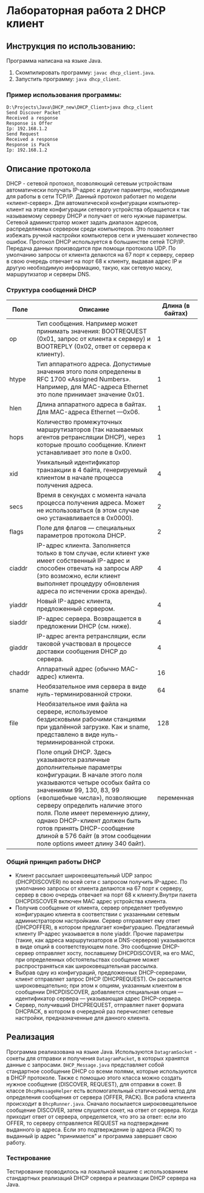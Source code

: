 # Лабораторная работа 2 DHCP клиент

## Инструкция по использованию:
Программа написана на языке Java.
1. Скомпилировать программу: `javac dhcp_client.java`.
2. Запустить программу: `java dhcp_client`.

### Пример использования программы:
```
D:\Projects\Java\DHCP_new\DHCP_Client>java dhcp_client
Send Discover Packet
Received a response
Response is Offer
Ip: 192.168.1.2
Send Request
Received a response
Response is Pack
Ip: 192.168.1.2
```
## Описание протокола

DHCP - сетевой протокол, позволяющий сетевым устройствам автоматически получать IP-адрес и другие параметры, 
необходимые для работы в сети TCP/IP. Данный протокол работает по модели «клиент-сервер». Для автоматической 
конфигурации компьютер-клиент на этапе конфигурации сетевого устройства обращается к так называемому серверу
 DHCP и получает от него нужные параметры. Сетевой администратор может задать диапазон адресов, распределяемых 
 сервером среди компьютеров. Это позволяет избежать ручной настройки компьютеров сети и уменьшает количество
 ошибок. Протокол DHCP используется в большинстве сетей TCP/IP. Передача данных производится при помощи 
 протокола UDP. По умолчанию запросы от клиента делаются на 67 порт к серверу, сервер в свою очередь отвечает 
 на порт 68 к клиенту, выдавая адрес IP и другую необходимую информацию, такую, как сетевую маску,
 маршрутизатор и серверы DNS.
### Структура сообщений DHCP

| Поле	| Описание	| Длина (в байтах) |
| --	  | --      	| --               |
|op	   | Тип сообщения. Например может принимать значения: BOOTREQUEST (0x01, запрос от клиента к серверу) и BOOTREPLY (0x02, ответ от сервера к клиенту). |	1 |
| htype|	Тип аппаратного адреса. Допустимые значения этого поля определены в RFC 1700 «Assigned Numbers». Например, для MAC-адреса Ethernet это поле принимает значение 0x01. |1|
|hlen|	Длина аппаратного адреса в байтах. Для MAC-адреса Ethernet —0x06.|	1|
|hops|	Количество промежуточных маршрутизаторов (так называемых агентов ретрансляции DHCP), через которые прошло сообщение. Клиент устанавливает это поле в 0x00.|	1|
|xid|	Уникальный идентификатор транзакции в 4 байта, генерируемый клиентом в начале процесса получения адреса.|	4|
|secs|	Время в секундах с момента начала процесса получения адреса. Может не использоваться (в этом случае оно устанавливается в 0x0000).|	2|
|flags|	Поле для флагов — специальных параметров протокола DHCP.|	2|
|ciaddr|	IP-адрес клиента. Заполняется только в том случае, если клиент уже имеет собственный IP-адрес и способен отвечать на запросы ARP (это возможно, если клиент выполняет процедуру обновления адреса по истечении срока аренды).	|4|
|yiaddr|	Новый IP-адрес клиента, предложенный сервером.	|4|
|siaddr|	IP-адрес сервера. Возвращается в предложении DHCP (см. ниже).	|4|
|giaddr|	IP-адрес агента ретрансляции, если таковой участвовал в процессе доставки сообщения DHCP до сервера.|	4|
|chaddr|	Аппаратный адрес (обычно MAC-адрес) клиента.	|16|
|sname|	Необязательное имя сервера в виде нуль-терминированной строки.	|64|
|file|	Необязательное имя файла на сервере, используемое бездисковыми рабочими станциями при удалённой загрузке. Как и sname, представлено в виде нуль-терминированной строки.	|128|
|options|	Поле опций DHCP. Здесь указываются различные дополнительные параметры конфигурации. В начале этого поля указываются четыре особых байта со значениями 99, 130, 83, 99 («волшебные числа»), позволяющие серверу определить наличие этого поля. Поле имеет переменную длину, однако DHCP-клиент должен быть готов принять DHCP-сообщение длиной в 576 байт (в этом сообщении поле options имеет длину 340 байт).	|переменная|
### Общий принцип работы DHCP
* Клиент рассылает широковещательный UDP запрос (DHCPDISCOVER) по всей сети с запросом 
получить IP-адрес. По умолчанию запросы от клиента делаются на 67 порт к серверу, сервер в свою очередь отвечает 
              на порт 68 к клиенту.Внутри пакета DHCPDISCOVER
               включен MAC адрес устройства клиента.
* Получив сообщение от клиента, сервер определяет требуемую конфигурацию клиента в соответствии с указанными сетевым администратором настройками. Сервер отправляет ему ответ (DHCPOFFER), в котором предлагает конфигурацию. Предлагаемый клиенту IP-адрес указывается в поле yiaddr. Прочие параметры (такие, как адреса маршрутизаторов и DNS-серверов) указываются в виде опций в соответствующем поле. Это сообщение DHCP-сервер отправляет хосту, пославшему DHCPDISCOVER, на его MAC, при определенных обстоятельствах сообщение может распространяться как широковещательная рассылка. 
* Выбрав одну из конфигураций, предложенных DHCP-серверами, клиент отправляет запрос DHCP (DHCPREQUEST). Он рассылается широковещательно; при этом к опциям, указанным клиентом в сообщении DHCPDISCOVER, добавляется специальная опция — идентификатор сервера — указывающая адрес DHCP-сервера.
* Сервер, получивший DHCPREQUEST, отправляет пакет формата DHCPACK, в котором в очередной раз перечисляет сетевые настройки, предназначенные для данного клиента.

## Реализация 
Программа реалиазована на языке Java. Используются `DatagramSocket` - сокеты для отправки и получения `DatagramPacket`, 
в которых хранятся данные с запросами. `DHCP_Message.java` представляет собой стандартное сообщение DHCP со всеми полями,
которые используются в DHCP протоколе. Также с помощью этого класса можно создать нужное сообщение (DISCOVER, REQUEST),
для отправки в сокет. В классе `DhcpMessageHelper` есть вспомогательный статический метод для определения сообщения от сервера
(OFFER, PACK). Вся работа клиента происходит в `DhcpRunner.java`. Сначало посылается широковещательное сообщение 
DISCOVER, затем слушется сокет, на ответ от сервера. Когда приходит ответ от сервера, определяется, что это за ответ: 
если это OFFER, то серверу отправляется REQUEST на подтверждение выданного ip адреса. Если это подтверждение 
ip адреса (PACK) то выданный ip адрес "принимается" и программа завершает свою работу.
### Тестирование 
Тестирование проводилось на локальной машине с использованием стандартных реализаций DHCP сервера и реализации DHCP сервера на Java.

